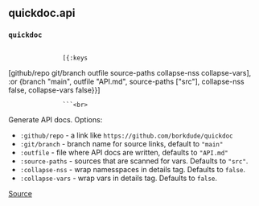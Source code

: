## quickdoc.api
### `quickdoc`
> ``` clojure
                   [{:keys
  [github/repo
   git/branch
   outfile
   source-paths
   collapse-nss
   collapse-vars],
  :or
  {branch "main",
   outfile "API.md",
   source-paths ["src"],
   collapse-nss false,
   collapse-vars false}}]

                   ```<br>

Generate API docs. Options:
  * `:github/repo` -  a link like `https://github.com/borkdude/quickdoc`
  * `:git/branch` - branch name for source links, default to `"main"`
  * `:outfile` - file where API docs are written, defaults to `"API.md"`
  * `:source-paths` - sources that are scanned for vars. Defaults to `"src"`.
  * `:collapse-nss` - wrap namesspaces in details tag. Defaults to `false`.
  * `:collapse-vars` - wrap vars in details tag. Defaults to `false`.
  

[Source](https://github.com/borkdude/quickdoc/blob/main/src/quickdoc/api.cljc#L20-L92)
